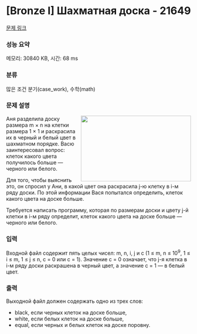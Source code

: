# [Bronze I] Шахматная доска - 21649 

[문제 링크](https://www.acmicpc.net/problem/21649) 

### 성능 요약

메모리: 30840 KB, 시간: 68 ms

### 분류

많은 조건 분기(case_work), 수학(math)

### 문제 설명

<p><img alt="" src="" style="width: 300px; height: 179px; float: right;">Аня разделила доску размера m × n на клетки размера 1 × 1 и раскрасила их в черный и белый цвет в шахматном порядке. Васю заинтересовал вопрос: клеток какого цвета получилось больше — черного или белого. </p>

<p>Для того, чтобы выяснить это, он спросил у Ани, в какой цвет она раскрасила j-ю клетку в i-м ряду доски. По этой информации Вася попытался  определить, клеток какого цвета на доске больше.     </p>

<p>Требуется написать программу, которая по размерам доски и цвету j-й клетки в i-м ряду определит, клеток какого цвета на доске больше — черного или белого.</p>

### 입력 

 <p>Входной файл содержит пять целых чисел: m, n, i, j и c (1 ≤ m, n ≤ 10<sup>9</sup>, 1 ≤ i ≤ m, 1 ≤ j ≤ n, с = 0 или с = 1). Значение c = 0 означает, что j-я клетка в i-м ряду доски раскрашена в черный цвет, а значение c = 1 — в белый цвет.</p>

### 출력 

 <p>Выходной файл должен содержать одно из трех слов:</p>

<ul>
	<li>black, если черных клеток на доске больше,</li>
	<li>white, если белых клеток на доске больше,</li>
	<li>equal, если черных и белых клеток на доске поровну.</li>
</ul>


